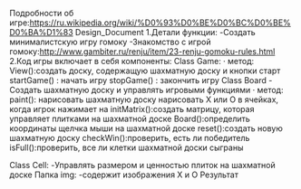 Подробности об игре:https://ru.wikipedia.org/wiki/%D0%93%D0%BE%D0%BC%D0%BE%D0%BA%D1%83
Design_Document
1.Детали функции:
-Cоздать минималистскую игру гомоку
-Знакомство с игрой гомоку:http://www.gambiter.ru/renju/item/23-renju-gomoku-rules.html
2.Код игры включает в себя компоненты:
Class Game:
·      метод:
View():создать доску, содержащую шахматную доску и кнопки старт
startGame() : начать игру 
stopGame() : закончить игру
Class Board
-Cоздать шахматную доску и управлять игровыми функциями
·      метод:
         	paint():  нарисовать шахматную доску
         	нарисовать X или O в ячейках, когда игрок нажимает на
         	initMatrix():создать матрицу, которая управляет плитками на           шахматной доске
         	Board():определить координаты щелчка мыши на шахматной доске
         	reset():создать новую шахматную доску
         	checkWin():проверить, есть ли победитель
         	isFull():проверить, все ли клетки шахматной доски сыграны
 
Class Cell:
-Управлять размером и ценностью плиток на шахматной доске
Папка img:
	-содержит изображения X и O
Результат

